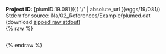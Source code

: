 **Project ID:** [plumID:19.081]({{ '/' | absolute_url }}eggs/19/081/)  
Stderr for source:  Na/02_References/Example/plumed.dat   
(download [zipped raw stdout](plumed.dat.plumed.stdout.txt.zip))  
{% raw %}
<pre>
</pre>
{% endraw %}
